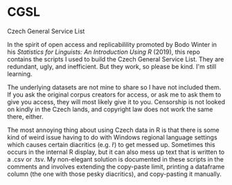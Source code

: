 # CGSL
Czech General Service List

In the spirit of open access and replicabilility promoted by Bodo Winter in his _Statistics for Linguists: An Introduction Using R_ (2019), this repo contains the scripts I used to build the Czech General Service List. They are redundant, ugly, and inefficient. But they work, so please be kind. I'm still learning.

The underlying datasets are not mine to share so I have not included them. If you ask the original corpus creators for access, or ask me to ask them to give you access, they will most likely give it to you. Censorship is not looked on kindly in the Czech lands, and copyright law does not work the same there, either.

The most annoying thing about using Czech data in R is that there is some kind of weird issue having to do with Windows regional language settings which causes certain diacritics (e.g. ř) to get messed up. Sometimes this occurs in the internal R display, but it can also mess up text that is written to a .csv or .tsv. My non-elegant solution is documented in these scripts in the comments and involves extending the copy-paste limit, printing a dataframe column (the one with those pesky diacritics), and copy-pasting it manually. 

